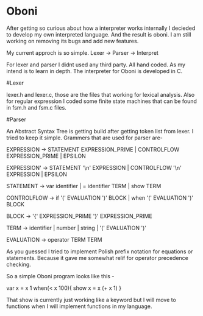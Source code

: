 Oboni
=======

After getting so curious about how a interpreter works internally I decieded to develop my own interpreted language. And the result is oboni. I am still working on removing its bugs and add new features.

My current approch is so simple. Lexer -> Parser -> Interpret

For lexer and parser I didnt used any third party. All hand coded. As my intend is to learn in depth. The interpreter for Oboni is developed in C.

#Lexer

lexer.h and lexer.c, those are the files that working for lexical analysis. Also for regular expression I coded some finite state machines that can be found in fsm.h and fsm.c files.

#Parser

An Abstract Syntax Tree is getting build after getting token list from lexer. I tried to keep it simple. Grammers that are used for parser are-

EXPRESSION -> STATEMENT EXPRESSION_PRIME
            | CONTROLFLOW EXPRESSION_PRIME
            | EPSILON

EXPRESSION' -> STATEMENT '\n' EXPRESSION
             | CONTROLFLOW '\n' EXPRESSION
             | EPSILON
             
STATEMENT  -> var identifier
            | = identifier TERM
            | show TERM
            
CONTROLFLOW -> if '(' EVALUATION ')' BLOCK
             | when '(' EVALUATION ')' BLOCK
             
BLOCK -> '{' EXPRESSION_PRIME '}' EXPRESSION_PRIME

TERM  -> identifier
       | number
  		 | string
       | '(' EVALUATION ')'
       
EVALUATION  -> operator TERM TERM


As you guessed I tried to implement Polish prefix notation for equations or statements. Because it gave me somewhat relif for operator precedence checking.

So a simple Oboni program looks like this - 

var x
= x 1
when(< x 100){
  show x
  = x (+ x 1)
}

That show is currently just working like a keyword but I will move to functions when I will implement functions in my language.
